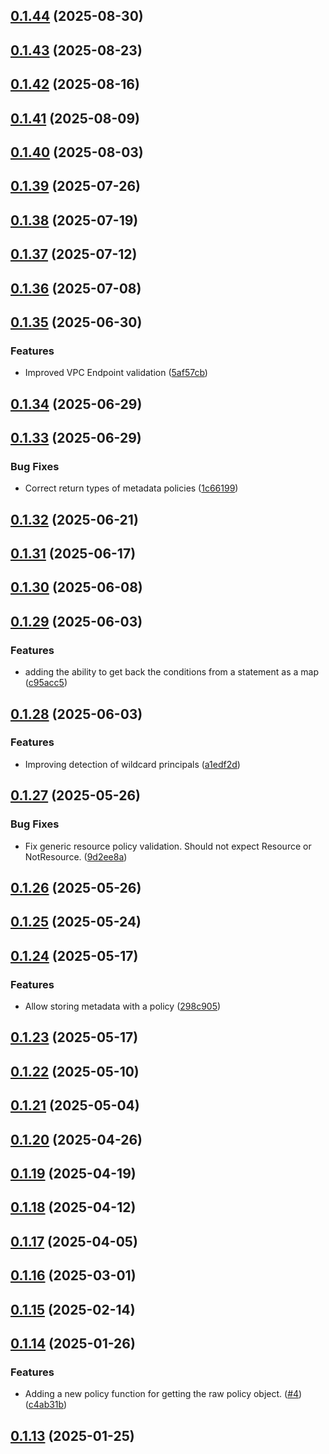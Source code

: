 ## [0.1.44](https://github.com/cloud-copilot/iam-policy/compare/v0.1.43...v0.1.44) (2025-08-30)

## [0.1.43](https://github.com/cloud-copilot/iam-policy/compare/v0.1.42...v0.1.43) (2025-08-23)

## [0.1.42](https://github.com/cloud-copilot/iam-policy/compare/v0.1.41...v0.1.42) (2025-08-16)

## [0.1.41](https://github.com/cloud-copilot/iam-policy/compare/v0.1.40...v0.1.41) (2025-08-09)

## [0.1.40](https://github.com/cloud-copilot/iam-policy/compare/v0.1.39...v0.1.40) (2025-08-03)

## [0.1.39](https://github.com/cloud-copilot/iam-policy/compare/v0.1.38...v0.1.39) (2025-07-26)

## [0.1.38](https://github.com/cloud-copilot/iam-policy/compare/v0.1.37...v0.1.38) (2025-07-19)

## [0.1.37](https://github.com/cloud-copilot/iam-policy/compare/v0.1.36...v0.1.37) (2025-07-12)

## [0.1.36](https://github.com/cloud-copilot/iam-policy/compare/v0.1.35...v0.1.36) (2025-07-08)

## [0.1.35](https://github.com/cloud-copilot/iam-policy/compare/v0.1.34...v0.1.35) (2025-06-30)


### Features

* Improved VPC Endpoint validation ([5af57cb](https://github.com/cloud-copilot/iam-policy/commit/5af57cbed43dfc921b419a8f83d68183a35d6142))

## [0.1.34](https://github.com/cloud-copilot/iam-policy/compare/v0.1.33...v0.1.34) (2025-06-29)

## [0.1.33](https://github.com/cloud-copilot/iam-policy/compare/v0.1.32...v0.1.33) (2025-06-29)


### Bug Fixes

* Correct return types of metadata policies ([1c66199](https://github.com/cloud-copilot/iam-policy/commit/1c66199a7b9975eabb9ea611f41db4a490c187dc))

## [0.1.32](https://github.com/cloud-copilot/iam-policy/compare/v0.1.31...v0.1.32) (2025-06-21)

## [0.1.31](https://github.com/cloud-copilot/iam-policy/compare/v0.1.30...v0.1.31) (2025-06-17)

## [0.1.30](https://github.com/cloud-copilot/iam-policy/compare/v0.1.29...v0.1.30) (2025-06-08)

## [0.1.29](https://github.com/cloud-copilot/iam-policy/compare/v0.1.28...v0.1.29) (2025-06-03)


### Features

* adding the ability to get back the conditions from a statement as a map ([c95acc5](https://github.com/cloud-copilot/iam-policy/commit/c95acc5ec7e9952992b4d322a288b4dca4b11a3c))

## [0.1.28](https://github.com/cloud-copilot/iam-policy/compare/v0.1.27...v0.1.28) (2025-06-03)


### Features

* Improving detection of wildcard principals ([a1edf2d](https://github.com/cloud-copilot/iam-policy/commit/a1edf2d591c7b62d8d624e9cc1884b2f42090c72))

## [0.1.27](https://github.com/cloud-copilot/iam-policy/compare/v0.1.26...v0.1.27) (2025-05-26)


### Bug Fixes

* Fix generic resource policy validation. Should not expect Resource or NotResource. ([9d2ee8a](https://github.com/cloud-copilot/iam-policy/commit/9d2ee8a1772c93cec28af2647c7421cbbc0eec29))

## [0.1.26](https://github.com/cloud-copilot/iam-policy/compare/v0.1.25...v0.1.26) (2025-05-26)

## [0.1.25](https://github.com/cloud-copilot/iam-policy/compare/v0.1.24...v0.1.25) (2025-05-24)

## [0.1.24](https://github.com/cloud-copilot/iam-policy/compare/v0.1.23...v0.1.24) (2025-05-17)


### Features

* Allow storing metadata with a policy ([298c905](https://github.com/cloud-copilot/iam-policy/commit/298c905cdfc1d174dfb513f17d0d1aa6932904bb))

## [0.1.23](https://github.com/cloud-copilot/iam-policy/compare/v0.1.22...v0.1.23) (2025-05-17)

## [0.1.22](https://github.com/cloud-copilot/iam-policy/compare/v0.1.21...v0.1.22) (2025-05-10)

## [0.1.21](https://github.com/cloud-copilot/iam-policy/compare/v0.1.20...v0.1.21) (2025-05-04)

## [0.1.20](https://github.com/cloud-copilot/iam-policy/compare/v0.1.19...v0.1.20) (2025-04-26)

## [0.1.19](https://github.com/cloud-copilot/iam-policy/compare/v0.1.18...v0.1.19) (2025-04-19)

## [0.1.18](https://github.com/cloud-copilot/iam-policy/compare/v0.1.17...v0.1.18) (2025-04-12)

## [0.1.17](https://github.com/cloud-copilot/iam-policy/compare/v0.1.16...v0.1.17) (2025-04-05)

## [0.1.16](https://github.com/cloud-copilot/iam-policy/compare/v0.1.15...v0.1.16) (2025-03-01)

## [0.1.15](https://github.com/cloud-copilot/iam-policy/compare/v0.1.14...v0.1.15) (2025-02-14)

## [0.1.14](https://github.com/cloud-copilot/iam-policy/compare/v0.1.13...v0.1.14) (2025-01-26)


### Features

* Adding a new policy function for getting the raw policy object. ([#4](https://github.com/cloud-copilot/iam-policy/issues/4)) ([c4ab31b](https://github.com/cloud-copilot/iam-policy/commit/c4ab31b6ed4208d82186413dcdfb55b76d37c560))

## [0.1.13](https://github.com/cloud-copilot/iam-policy/compare/v0.1.12...v0.1.13) (2025-01-25)
